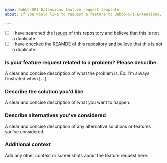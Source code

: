 ```yaml
---
name: Dubbo-SPI-Extensions feature request template
about: If you would like to request a feature to Dubbo-SPI-Extensions, please use this template.

---
```


- [ ] I have searched the [issues](https://github.com/apache/dubbo-spi-extensions/issues) of this repository and believe that this is not a duplicate.
- [ ] I have checked the [REAMDE](https://github.com/apache/dubbo-admin/blob/dubbo-spi-extensions/README.md) of this repository and believe that this is not a duplicate.

### Is your feature request related to a problem? Please describe.
A clear and concise description of what the problem is. Ex. I'm always frustrated when [...]

### Describe the solution you'd like
A clear and concise description of what you want to happen.

### Describe alternatives you've considered
A clear and concise description of any alternative solutions or features you've considered.

### Additional context
Add any other context or screenshots about the feature request here.
